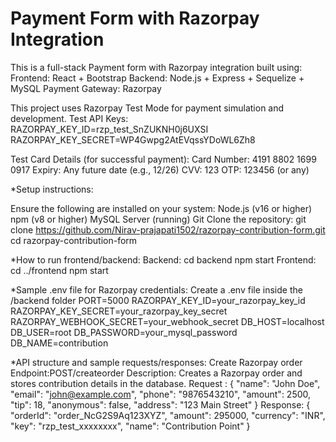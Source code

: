   # Payment Form with Razorpay Integration

  This is a full-stack Payment form with Razorpay integration built using:
  Frontend: React + Bootstrap
  Backend: Node.js + Express + Sequelize + MySQL
  Payment Gateway: Razorpay

This project uses Razorpay Test Mode for payment simulation and development.
Test API Keys:
              RAZORPAY_KEY_ID=rzp_test_SnZUKNH0j6UXSI
              RAZORPAY_KEY_SECRET=WP4Gwpg2AtEVqssYDoWL6Zh8
              
Test Card Details (for successful payment):
                                           Card Number: 4191 8802 1699 0917
                                           Expiry: Any future date (e.g., 12/26)
                                           CVV: 123
                                           OTP: 123456 (or any)
                                           
*Setup instructions:

  Ensure the following are installed on your system:
  Node.js (v16 or higher)
  npm (v8 or higher)
  MySQL Server (running)
  Git
  Clone the repository:
  git clone https://github.com/Nirav-prajapati1502/razorpay-contribution-form.git
  cd razorpay-contribution-form

*How to run frontend/backend:
  Backend: cd backend
            npm start
  Frontend: cd ../frontend
             npm start

*Sample .env file for Razorpay credentials:
  Create a .env file inside the /backend folder
  PORT=5000
  RAZORPAY_KEY_ID=your_razorpay_key_id
  RAZORPAY_KEY_SECRET=your_razorpay_key_secret
  RAZORPAY_WEBHOOK_SECRET=your_webhook_secret
  DB_HOST=localhost
  DB_USER=root
  DB_PASSWORD=your_mysql_password
  DB_NAME=contribution           

*API structure and sample requests/responses:
  Create Razorpay order
  Endpoint:POST/createorder
  Description: Creates a Razorpay order and stores contribution details in the database.
  Request :
  {
  "name": "John Doe",
  "email": "john@example.com",
  "phone": "9876543210",
  "amount": 2500,
  "tip": 18,
  "anonymous": false,
  "address": "123 Main Street"
  }
  Response:
  {
  "orderId": "order_NcG2S9Aq123XYZ",
  "amount": 295000,
  "currency": "INR",
  "key": "rzp_test_xxxxxxxx",
  "name": "Contribution Point"
  }
